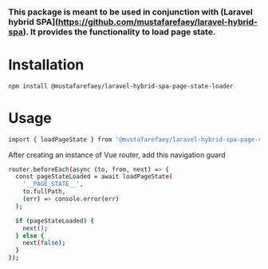 ### This package is meant to be used in conjunction with (Laravel hybrid SPA](https://github.com/mustafarefaey/laravel-hybrid-spa). It provides the functionality to load page state.


# Installation

```bash
npm install @mustafarefaey/laravel-hybrid-spa-page-state-loader
```

# Usage

```bash
import { loadPageState } from '@mustafarefaey/laravel-hybrid-spa-page-state-loader';
```

After creating an instance of Vue router, add this navigation guard

```bash
router.beforeEach(async (to, from, next) => {
  const pageStateLoaded = await loadPageState(
    '__PAGE_STATE__',
    to.fullPath,
    (err) => console.error(err)
  );

  if (pageStateLoaded) {
    next();
  } else {
    next(false);
  }
});
```

